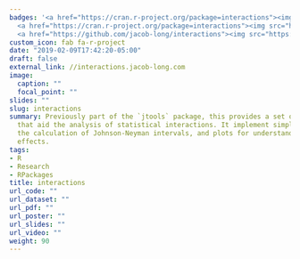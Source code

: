 ```yaml
---
badges: '<a href="https://cran.r-project.org/package=interactions"><img src="https://www.r-pkg.org/badges/version/interactions"></a>
  <a href="https://cran.r-project.org/package=interactions"><img src="https://cranlogs.r-pkg.org/badges/grand-total/interactions"></a>
  <a href="https://github.com/jacob-long/interactions"><img src="https://img.shields.io/github/stars/jacob-long/interactions.svg?logo=github&style=flat"></a>'
custom_icon: fab fa-r-project
date: "2019-02-09T17:42:20-05:00"
draft: false
external_link: //interactions.jacob-long.com
image:
  caption: ""
  focal_point: ""
slides: ""
slug: interactions
summary: Previously part of the `jtools` package, this provides a set of functions
  that aid the analysis of statistical interactions. It implement simple slopes analysis,
  the calculation of Johnson-Neyman intervals, and plots for understanding interaction
  effects.
tags:
- R
- Research
- RPackages
title: interactions
url_code: ""
url_dataset: ""
url_pdf: ""
url_poster: ""
url_slides: ""
url_video: ""
weight: 90
---
```

